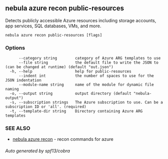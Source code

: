 ## nebula azure recon public-resources

Detects publicly accessible Azure resources including storage accounts, app services, SQL databases, VMs, and more.

```
nebula azure recon public-resources [flags]
```

### Options

```
      --category string        category of Azure ARG templates to use
      --file string            the default file to write the JSON to (can be changed at runtime) (default "out.json")
  -h, --help                   help for public-resources
      --indent int             the number of spaces to use for the JSON indentation
      --module-name string     name of the module for dynamic file naming
  -o, --output string          output directory (default "nebula-output")
  -s, --subscription strings   The Azure subscription to use. Can be a subscription ID or 'all'. (required)
  -t, --template-dir string    Directory containing Azure ARG templates
```

### SEE ALSO

* [nebula azure recon](nebula_azure_recon.md)	 - recon commands for azure

###### Auto generated by spf13/cobra
